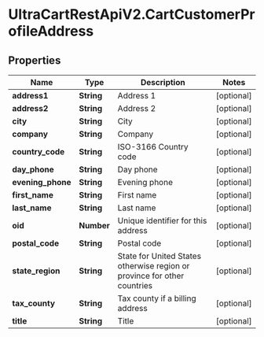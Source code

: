 # UltraCartRestApiV2.CartCustomerProfileAddress

## Properties

Name | Type | Description | Notes
------------ | ------------- | ------------- | -------------
**address1** | **String** | Address 1 | [optional] 
**address2** | **String** | Address 2 | [optional] 
**city** | **String** | City | [optional] 
**company** | **String** | Company | [optional] 
**country_code** | **String** | ISO-3166 Country code | [optional] 
**day_phone** | **String** | Day phone | [optional] 
**evening_phone** | **String** | Evening phone | [optional] 
**first_name** | **String** | First name | [optional] 
**last_name** | **String** | Last name | [optional] 
**oid** | **Number** | Unique identifier for this address | [optional] 
**postal_code** | **String** | Postal code | [optional] 
**state_region** | **String** | State for United States otherwise region or province for other countries | [optional] 
**tax_county** | **String** | Tax county if a billing address | [optional] 
**title** | **String** | Title | [optional] 


